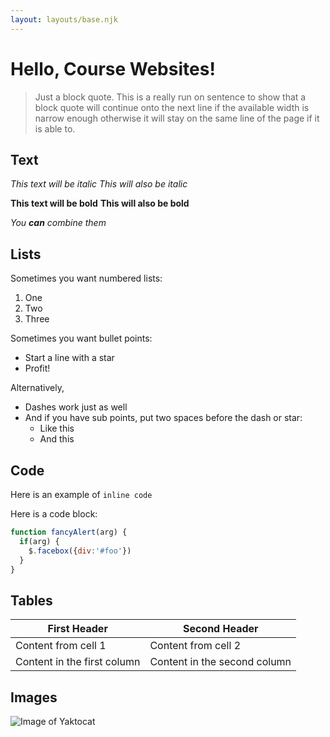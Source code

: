 ```yaml
---
layout: layouts/base.njk
---
```


# Hello, Course Websites!

> Just a block quote. This is a really run on sentence to show that a block quote will continue onto the next line if the available width is narrow enough otherwise it will stay on the same line of the page if it is able to.

## Text

*This text will be italic*
_This will also be italic_

**This text will be bold**
__This will also be bold__

_You **can** combine them_

## Lists

Sometimes you want numbered lists:

1. One
2. Two
3. Three

Sometimes you want bullet points:

* Start a line with a star
* Profit!

Alternatively,

- Dashes work just as well
- And if you have sub points, put two spaces before the dash or star:
  - Like this
  - And this

## Code

Here is an example of `inline code`

Here is a code block:

```javascript
function fancyAlert(arg) {
  if(arg) {
    $.facebox({div:'#foo'})
  }
}
```

## Tables

First Header | Second Header
------------ | -------------
Content from cell 1 | Content from cell 2
Content in the first column | Content in the second column

## Images

![Image of Yaktocat](https://octodex.github.com/images/yaktocat.png)
